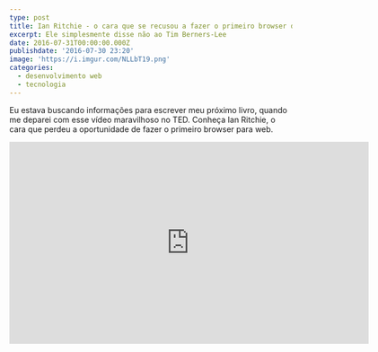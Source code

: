 ```yaml
---
type: post
title: Ian Ritchie - o cara que se recusou a fazer o primeiro browser do mundo
excerpt: Ele simplesmente disse não ao Tim Berners-Lee
date: 2016-07-31T00:00:00.000Z
publishdate: '2016-07-30 23:20'
image: 'https://i.imgur.com/NLLbT19.png'
categories:
  - desenvolvimento web
  - tecnologia
---
```


Eu estava buscando informações para escrever meu próximo livro, quando me deparei com esse vídeo maravilhoso no TED. Conheça Ian Ritchie, o cara que perdeu a oportunidade de fazer o primeiro browser para web. 

<iframe src="https://embed-ssl.ted.com/talks/lang/pt-br/ian_ritchie_the_day_i_turned_down_tim_berners_lee.html" width="640" height="360" frameborder="0" scrolling="no" webkitAllowFullScreen mozallowfullscreen allowFullScreen></iframe>
